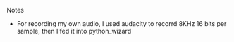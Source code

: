 Notes

  * For recording my own audio, I used audacity to recorrd 8KHz 16 bits per sample, then I fed it into
    python_wizard
